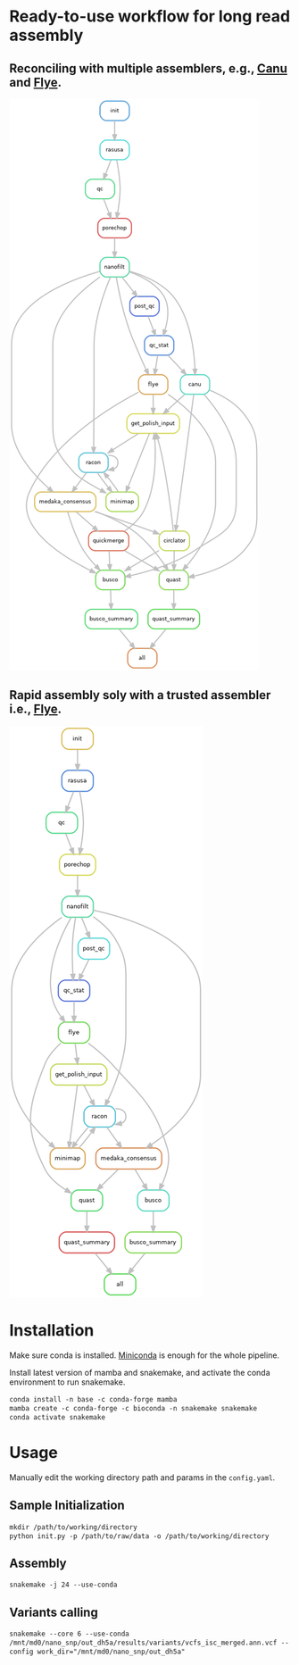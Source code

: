 # Ready-to-use workflow for long read assembly
## Reconciling with multiple assemblers, e.g., [Canu](https://github.com/marbl/canu) and [Flye](https://github.com/fenderglass/Flye).
![rulegraph](/dag.png)
## Rapid assembly soly with a trusted assembler i.e., [Flye](https://github.com/fenderglass/Flye).
![rulegraph-flye](/dag_flye.png)

# Installation
Make sure conda is installed. [Miniconda](https://docs.conda.io/en/latest/miniconda.html) is enough for the whole pipeline.

Install latest version of mamba and snakemake, and activate the conda environment to run snakemake.
```
conda install -n base -c conda-forge mamba
mamba create -c conda-forge -c bioconda -n snakemake snakemake
conda activate snakemake
```

# Usage
Manually edit the working directory path and params in the `config.yaml`.
## Sample Initialization
```
mkdir /path/to/working/directory
python init.py -p /path/to/raw/data -o /path/to/working/directory
```

## Assembly
```
snakemake -j 24 --use-conda
```

## Variants calling
```
snakemake --core 6 --use-conda /mnt/md0/nano_snp/out_dh5a/results/variants/vcfs_isc_merged.ann.vcf --config work_dir="/mnt/md0/nano_snp/out_dh5a"
```